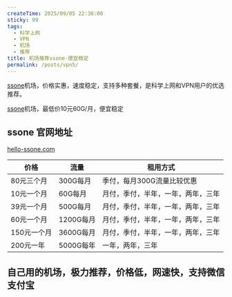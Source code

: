 ```yaml
---
createTime: 2025/09/05 22:36:00
sticky: 99
tags:
  - 科学上网
  - VPN
  - 机场
  - 推荐
title: 机场推荐ssone-便宜稳定
permalink: /posts/vpn5/
---
```


[ssone](https://hello-ssone.com/register?aff=QpXdVaKY)机场，价格实惠，速度稳定，支持多种套餐，是科学上网和VPN用户的优选推荐。

<!-- more -->
[ssone](https://hello-ssone.com/register?aff=QpXdVaKY)机场，最低价10元60G/月，便宜稳定

## ssone 官网地址

[hello-ssone.com](https://hello-ssone.com/register?aff=QpXdVaKY)

|价格|流量|租用方式|
|---|---|---|
|80元三个月|300G每月|季付，每月300G流量比较优惠|
|10元一个月|60G每月|月付，季付，半年，一年，两年，三年|
|39元一个月|500G每月|月付，季付，半年，一年，两年，三年|
|60元一个月|1200G每月|月付，季付，半年，一年，两年，三年|
|150元一个月|3600G每月|月付，季付，半年，一年，两年，三年|
|200元一年|5000G每年|一年，两年，三年|

## 自己用的机场，极力推荐，价格低，网速快，支持微信支付宝


